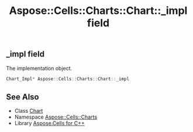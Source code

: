 ﻿---
title: Aspose::Cells::Charts::Chart::_impl field
linktitle: _impl
second_title: Aspose.Cells for C++ API Reference
description: 'Aspose::Cells::Charts::Chart::_impl field. The implementation object in C++.'
type: docs
weight: 9400
url: /cpp/aspose.cells.charts/chart/_impl/
---
## _impl field


The implementation object.

```cpp
Chart_Impl* Aspose::Cells::Charts::Chart::_impl
```

## See Also

* Class [Chart](../)
* Namespace [Aspose::Cells::Charts](../../)
* Library [Aspose.Cells for C++](../../../)
